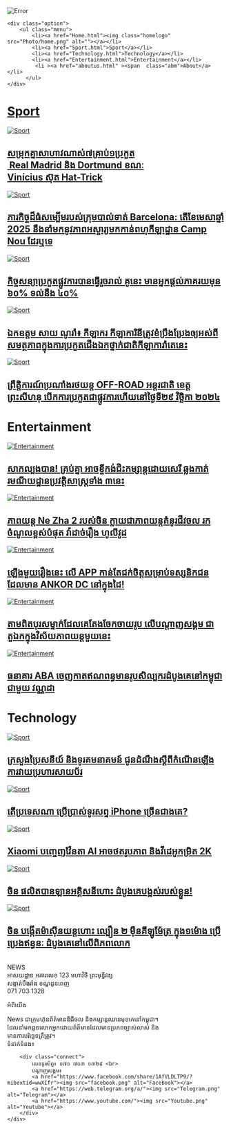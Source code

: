 <!DOCTYPE html>
<html lang="en">
    <link rel="stylesheet" href="Home.css">
<head>
    <meta charset="UTF-8">
    <meta name="viewport" content="width=device-width, initial-scale=1.0">
    <title>News</title>
</head>
<body>
    <div class="logo-header-background"><img class="logo" src="logo.png" alt="Error"></div>
 
    <div class="option">
        <ul class="menu">
            <li><a href="Home.html"><img class="homelogo" src="Photo/home.png" alt=""></a></li>           
            <li><a href="Sport.html">Sport</a></li>
            <li><a href="Technology.html">Technology</a></li>
            <li><a href="Entertainment.html">Entertainment</a></li>   
             <li ><a href="aboutus.html" ><span  class="abm">About</a></li>  
          </ul>    
    </div>
<div class="basebackground">
    <div class="hey"><u><h1>Sport</h1></u></div>
<div class="Sportcover">   
    <div class="sport1">
    <a href="homepagesport1.html"><img src="sport1.png" alt="Sport">   <div class="txt1"><h2>សម្រុក​គ្នា​សា​ហា​វ​ណាស់​​៧​គ្រាប់​១​ប្រកួត <br>  ​ Real Madrid និង Dortmund ខណៈ <br>Vinícius ស៊ុត ​Hat-Trick</h2></div></a>
</div>
<div class="sport1">
    <a href="homepagesport2.html"><img src="football4.png" alt="Sport"> <div class="txt1"><h2>ភារកិច្ចដ៏ធំសម្បើមរបស់ក្រុមបាល់ទាត់ Barcelona: តើខែមេសាឆ្នាំ 2025 នឹងនាំមកនូវភាពអស្ចារ្យមកកាន់ពហុកីឡាដ្ឋាន Camp Nou ដែរឬទេ</h2></div> </a>  
</div>
<div class="sport1">
    <a href="homepagesport3.html"><img src="sport3.png" alt="Sport">   <div class="txt1"><h2>កិច្ចសន្យាប្រកួតផ្លូវការបានធ្វើរួចរាល់ គូនេះ មានអ្នកផ្ដល់ភាគរយមុន ៦០% ទល់នឹង ៤០%</h2></div> </a> 
</div>
<div class="sport1">
   <a href="homepagesport4.html"><img src="sport4.png" alt="Sport">    <div class="txt1"><h2>ឯកឧត្ដម​ សាយ​ ណូរ៉ា៖​ កីឡាករ​ កីឡាការិនី​ត្រូវ​ខំប្រឹង​ប្រែង​ឲ្យ​អស់​ពី​សមត្ថភាព​ក្នុង​ការ​ប្រកួត​ជើងឯក​ថ្នាក់​ជាតិ​កីឡា​ការ៉ាតេ​នេះ​</h2></div></a>  
</div>
<div class="sport1">
    <a href="homepagesport5.html"><img src="sport5.png" alt="Sport">     <div class="txt1"><h2>ព្រឹត្តិការណ៍​ប្រណាំង​រថយន្ត​ OFF-ROAD​ អន្តរជាតិ ​ខេត្ត​ព្រះសីហនុ​ បើក​ការ​ប្រកួត​ជា​ផ្លូវ​ការ​ហើយ​នៅ​ថ្ងៃ​ទី២៩​ វិច្ឆិកា​ ២០២៤​​</h2></div></a>
</div>
</div>




<h1 class="hey">Entertainment</h1>
<div class="Sportcover">
    <div class="sport1">
   <a href="entertainment1.html"> <img src="entertainment1.png" alt="Entertainment"><div class="txt1"><h2>សាកល្បងបាន! គ្រប់គ្នា អាចខ្ចីកង់ជិះកម្សាន្ដដោយសេរី ឆ្លងកាត់រមណីយដ្ឋានប្រវត្ដិសាស្ដ្រទាំង ៣នេះ</h2></div> </a>
  
</div>
<div class="sport1">
 <a href="entertainment2.html"><img src="entertainment2.png" alt="Entertainment"> <div class="txt1"><h2>ភាពយន្ត Ne Zha 2 របស់ចិន ក្លាយជាភាពយន្តគំនូរជីវចល​ រកចំណូលខ្ពស់បំផុត វ៉ាដាច់រឿង ហូលីវូដ</h2></div></a>
    
</div>
<div class="sport1">
  <a href="entertainment3.html"><img src="entertainment3.png" alt="Entertainment">  <div class="txt1"><h2>ឡើងមួយរឿងនេះ លើ APP កាន់តែជក់ចិត្ដសម្រាប់ទស្សនិកជន​ ដែល​មាន ANKOR DC នៅក្នុងដៃ!</h2></div></a>
   
</div>
<div class="sport1">
   <a href="entertainment4.html"><img src="entertaiment4.png" alt="Entertainment"> <div class="txt1"><h2>តាមពិតបុរសម្នាក់ដែលគេតែងចែកចាយរូប លើបណ្តាញសង្គម ជាតួឯកក្នុងវិស័យភាពយន្តមួយនេះ​</h2></div> </a>
   
</div>
<div class="sport1">
 <a href="entertainment5.html"><img src="entertainment5.png" alt="Entertainment">   <div class="txt1"><h2>ធនាគារ ABA ចេញកាតឥណពន្ធមានរូបសិល្បករដំបូងគេនៅកម្ពុជា ជាមួយ វណ្ណដា​</h2></div></a>
  
</div>
</div>



<h1 class="hey">Technology</h1>
<div class="Sportcover">
    <div class="sport1">
<a href="technology1.html"><img src="hack1.png" alt="Sport"><div class="txt1"><h2>ក្រសួងប្រៃសនីយ៍ និងទូរគមនាគមន៍ ជូនដំណឹងស្ដីពីកំណើនឡើង ការវាយប្រហារសាយប័រ</h2></div></a> 
</div>
<div class="sport1">
    <a href="technology2.html"><img src="technology2.png" alt="Sport"><div class="txt1"><h2>តើប្រទេសណា ប្រើប្រាស់ទូរសព្ទ iPhone ច្រើនជាងគេ?</h2></div> </a>   
</div>
<div class="sport1">
   <a href="technology3.html"> <img src="technology3.png" alt="Sport"><div class="txt1"><h2>Xiaomi បញ្ចេញវ៉ែនតា AI អាចថតរូបភាព និងវីដេអូកម្រិត 2K</h2></div> </a>  
</div>
<div class="sport1">
   <a href="technology4.html"><img src="technology4.png" alt="Sport"><div class="txt1"><h2>ចិន ផលិតបានឡានអគ្គិសនីហោះ ដំបូងគេបង្អស់របស់ខ្លួន!​</h2></div></a> 
</div>
<div class="sport1">
 <a href="technology5.html"><img src="technology5.png" alt="Sport"><div class="txt1"><h2>ចិន បង្កើតម៉ាស៊ីនយន្តហោះ ល្បឿន ២ មុឺនគីឡូម៉ែត្រ ក្នុង១ម៉ោង ប្រើប្រេងឥន្ធនៈ ដំបូងគេនៅលើពិភពលោក​</h2></div></a>
</div>
</div>
<br>
<div class="footer">
    <div class="icon">
    <a href="https://news.sabay.com.kh/"><img src="logo.png" alt=""></a>
    <br>
   <div class="f1">NEWS</div>
   <span>អាសយដ្ឋាន
    អគារ​លេខ 123 មហាវិថី ព្រះមុន្នីវង្ស <br> សង្កាត់បឹងរាំង ខណ្ឌដូនពេញ <br> 071 703 1328</span>
    </div>
    <div class="aboutus">
        <p>អំពីយើង</p>
        <div class="f3"> News ជា​ក្រុមហ៊ុន​ព័ត៌មាន​ឌីជីថល និង​កម្សាន្ត​ឈាន​មុខ​គេ​នៅ​កម្ពុជា។ <br>ដែលនាំមកជូនលោកអ្នកដោយព័ត៏មានដែលមានប្រភពច្បាស់លាស់​ និង <br>មានការបរិច្ឆេទត្រឹត្រូវ។</div>
    </div>
    <div class="aboutus1"><span> ទំនាក់ទំនង៖</span> <br>
       
        <div class="connect">
            លេខទូរស័ព្ទ៖​ ០៧១​ ៧០៣ ១៣២៨ <br>
            បណ្តាញសង្គម៖ 
            <a href="https://www.facebook.com/share/1AfVLDLTP9/?mibextid=wwXIfr"><img src="facebook.png" alt="Facebook"></a>
            <a href="https://web.telegram.org/a/"><img src="Telegram.png" alt="Telegram"></a>
            <a href="https://www.youtube.com/"><img src="Youtube.png" alt="Youtube"></a>
        </div>
    </div>
</div>
</div>
</body>
</html>
